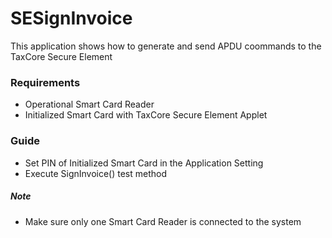 # SESignInvoice
This application shows how to generate and send APDU coommands to the TaxCore Secure Element

### Requirements

* Operational Smart Card Reader
* Initialized Smart Card with TaxCore Secure Element Applet

### Guide
* Set PIN of Initialized Smart Card in the Application Setting
* Execute SignInvoice() test method

##### Note
* Make sure only one Smart Card Reader is connected to the system
